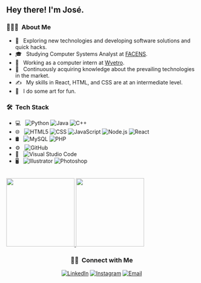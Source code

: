 <h2> Hey there! I'm José.</h2>

<h3> 👨🏻‍💻 &nbsp;About Me </h3>

- 🤔 &nbsp; Exploring new technologies and developing software solutions and quick hacks.
- 🎓 &nbsp; Studying Computer Systems Analyst at <a href="https://facens.br/">FACENS</a>.
- 💼 &nbsp; Working as a computer intern at <a href="https://wvetro.com.br">Wvetro</a>.
- 🌱 &nbsp; Continuously acquiring knowledge about the prevailing technologies in the market.
- ✍️ &nbsp; My skills in React, HTML, and CSS are at an intermediate level.
- 🎨 &nbsp; I do some art for fun.

<h3> 🛠 &nbsp;Tech Stack</h3>

- 💻 &nbsp;
  ![Python](https://img.shields.io/badge/-Python-333333?style=flat&logo=python)
  ![Java](https://img.shields.io/badge/-Java-333333?style=flat&logo=Java&logoColor=007396)
  ![C++](https://img.shields.io/badge/-C++-333333?style=flat&logo=C%2B%2B&logoColor=00599C)
- 🌐 &nbsp;
  ![HTML5](https://img.shields.io/badge/-HTML5-333333?style=flat&logo=HTML5)
  ![CSS](https://img.shields.io/badge/-CSS-333333?style=flat&logo=CSS3&logoColor=1572B6)
  ![JavaScript](https://img.shields.io/badge/-JavaScript-333333?style=flat&logo=javascript)
  ![Node.js](https://img.shields.io/badge/-Node.js-333333?style=flat&logo=node.js)
  ![React](https://img.shields.io/badge/-React-333333?style=flat&logo=react)
- 🛢 &nbsp;
  ![MySQL](https://img.shields.io/badge/-MySQL-333333?style=flat&logo=mysql)
  ![PHP](https://img.shields.io/badge/-PHP-333333?style=flat&logo=mysql)
- ⚙️ &nbsp;
  ![GitHub](https://img.shields.io/badge/-GitHub-333333?style=flat&logo=github)
- 🔧 &nbsp;
  ![Visual Studio Code](https://img.shields.io/badge/-Visual%20Studio%20Code-333333?style=flat&logo=visual-studio-code&logoColor=007ACC)
- 🖥 &nbsp;
  ![Illustrator](https://img.shields.io/badge/-Illustrator-333333?style=flat&logo=adobe-illustrator)
  ![Photoshop](https://img.shields.io/badge/-Photoshop-333333?style=flat&logo=adobe-photoshop)

<br/>

<a href="https://github.com/AVS1508">
  <img height="180em" src="https://github-readme-stats.vercel.app/api?username=jramoss02&theme=buefy&show_icons=true" />
  <img height="180em" src="https://github-readme-stats.vercel.app/api/top-langs/?username=jramoss02&theme=buefy&layout=compact" />
</a>

<br/>

<h3 align="center"> 🤝🏻 &nbsp;Connect with Me </h3>

<p align="center">
<a href="https://www.linkedin.com/in/josé-roberto-ramos"><img alt="LinkedIn" src="https://img.shields.io/badge/LinkedIn-Jos%C3%A9%20Ramos-blue?style=flat-square&logo=linkedin"></a>
<a href="https://www.instagram.com/jramoss._/"><img alt="Instagram" src="https://img.shields.io/badge/Instagram-jramoss.__-blue?style=flat-square&logo=instagram"></a>
<a href="mailto:02.jrsramos@gmail.com"><img alt="Email" src="https://img.shields.io/badge/Email-02.jrsramos@gmail.com-blue?style=flat-square&logo=gmail"></a>
</p>
